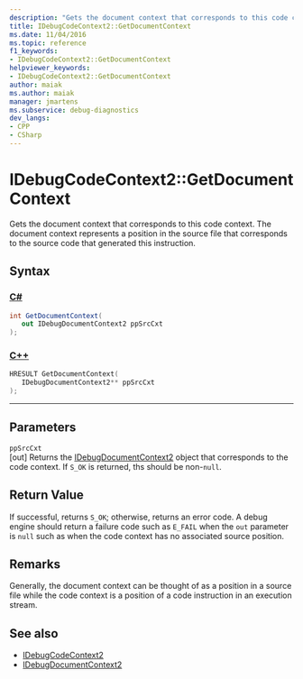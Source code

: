 ```yaml
---
description: "Gets the document context that corresponds to this code context."
title: IDebugCodeContext2::GetDocumentContext
ms.date: 11/04/2016
ms.topic: reference
f1_keywords:
- IDebugCodeContext2::GetDocumentContext
helpviewer_keywords:
- IDebugCodeContext2::GetDocumentContext
author: maiak
ms.author: maiak
manager: jmartens
ms.subservice: debug-diagnostics
dev_langs:
- CPP
- CSharp
---
```

# IDebugCodeContext2::GetDocumentContext

Gets the document context that corresponds to this code context. The document context represents a position in the source file that corresponds to the source code that generated this instruction.

## Syntax

### [C#](#tab/csharp)
```csharp
int GetDocumentContext( 
   out IDebugDocumentContext2 ppSrcCxt
);
```
### [C++](#tab/cpp)
```cpp
HRESULT GetDocumentContext( 
   IDebugDocumentContext2** ppSrcCxt
);
```
---

## Parameters
`ppSrcCxt`\
[out] Returns the [IDebugDocumentContext2](../../../extensibility/debugger/reference/idebugdocumentcontext2.md) object that corresponds to the code context. If `S_OK` is returned, ths should be non-`null`.

## Return Value
 If successful, returns `S_OK`; otherwise, returns an error code. A debug engine should return a failure code such as `E_FAIL` when the `out` parameter is `null` such as when the code context has no associated source position.

## Remarks
 Generally, the document context can be thought of as a position in a source file while the code context is a position of a code instruction in an execution stream.

## See also
- [IDebugCodeContext2](../../../extensibility/debugger/reference/idebugcodecontext2.md)
- [IDebugDocumentContext2](../../../extensibility/debugger/reference/idebugdocumentcontext2.md)

